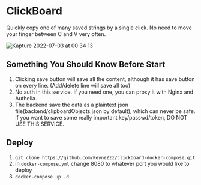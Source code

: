 # ClickBoard
Quickly copy one of many saved strings by a single click. No need to move your finger between C and V very often.

![Kapture 2022-07-03 at 00 34 13](https://user-images.githubusercontent.com/6895745/177008963-587f7f2c-4a2b-470c-beec-c9282664b1b6.gif)

## Something You Should Know Before Start
1. Clicking save button will save all the content, although it has save button on every line. (Add/delete line will save all too)
2. No auth in this service. If you need one, you can proxy it with Nginx and Authelia.
3. The backend save the data as a plaintext json file(backend/clipboardObjects.json by default), which can never be safe. If you want to save some really important key/passwd/token, DO NOT USE THIS SERVICE.

## Deploy
1. `git clone https://github.com/KeyneZzz/clickboard-docker-compose.git`
2. in `docker-compose.yml` change 8080 to whatever port you would like to deploy
3. `docker-compose up -d`
